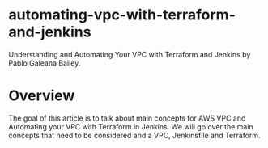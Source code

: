 # automating-vpc-with-terraform-and-jenkins
Understanding and Automating Your VPC with Terraform and Jenkins by Pablo Galeana Bailey.

# Overview
The goal of this article is to talk about main concepts for AWS VPC and Automating your VPC with Terraform in Jenkins. 
We will go over the main concepts that need to be considered and a VPC, Jenkinsfile and Terraform.
